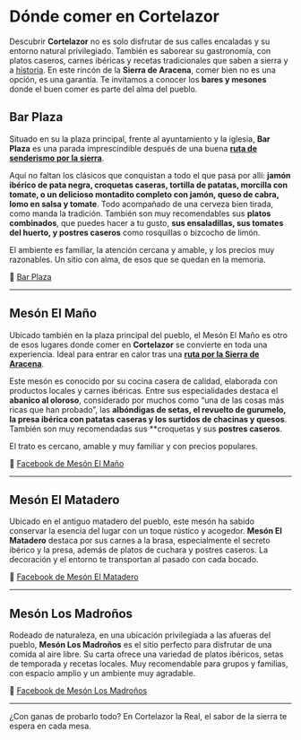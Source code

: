 ﻿# Dónde comer en Cortelazor

Descubrir **Cortelazor** no es solo disfrutar de sus calles encaladas y su entorno natural privilegiado. También es saborear su gastronomía, con platos caseros, carnes ibéricas y recetas tradicionales que saben a sierra y a [historia](/es/historia). En este rincón de la **Sierra de Aracena**, comer bien no es una opción, es una garantía. Te invitamos a conocer los **bares y mesones** donde el buen comer es parte del alma del pueblo.

## Bar Plaza

Situado en su la plaza principal, frente al ayuntamiento y la iglesia, **Bar Plaza** es una parada imprescindible después de una buena [**ruta de senderismo por la sierra**](/es/senderismo). 

Aquí no faltan los clásicos que conquistan a todo el que pasa por allí: **jamón ibérico de pata negra, croquetas caseras, tortilla de patatas, morcilla con tomate, o un delicioso montadito completo con jamón, queso de cabra, lomo en salsa y tomate**. Todo acompañado de una cerveza bien tirada, como manda la tradición. También son muy recomendables sus **platos combinados**, que puedes hacer a tu gusto, **sus ensaladillas, sus tomates del huerto, y postres caseros** como rosquillas o bizcocho de limón.

El ambiente es familiar, la atención cercana y amable, y los precios muy razonables. Un sitio con alma, de esos que se quedan en la memoria.

🔗 [Bar Plaza](https://barplazacortelazor.wordpress.com)

---

## Mesón El Maño

Ubicado también en la plaza principal del pueblo, el Mesón El Maño es otro de esos lugares donde comer en **Cortelazor** se convierte en toda una experiencia. Ideal para entrar en calor tras una [**ruta por la Sierra de Aracena**](/es/senderismo).

Este mesón es conocido por su cocina casera de calidad, elaborada con productos locales y carnes ibéricas. Entre sus especialidades destaca el **abanico al oloroso**, considerado por muchos como “una de las cosas más ricas que han probado”, las **albóndigas de setas, el revuelto de gurumelo, la presa ibérica con patatas caseras y los surtidos de chacinas y quesos**. También son muy recomendadas sus **croquetas y sus **postres caseros**.

El trato es cercano, amable y muy familiar y con precios populares.

🔗 [Facebook de Mesón El Maño](https://www.facebook.com/MESON-El-MA%C3%91O-719860541365299/)

---

## Mesón El Matadero

Ubicado en el antiguo matadero del pueblo, este mesón ha sabido conservar la esencia del lugar con un toque rústico y acogedor. **Mesón El Matadero** destaca por sus carnes a la brasa, especialmente el secreto ibérico y la presa, además de platos de cuchara y postres caseros. La decoración y el entorno te transportan al pasado con cada bocado.

🔗 [Facebook de Mesón El Matadero](https://www.facebook.com/elmataderocortelazor)

---

## Mesón Los Madroños

Rodeado de naturaleza, en una ubicación privilegiada a las afueras del pueblo, **Mesón Los Madroños** es el sitio perfecto para disfrutar de una comida al aire libre. Su carta ofrece una variedad de platos ibéricos, setas de temporada y recetas locales. Muy recomendable para grupos y familias, con espacio amplio y un ambiente muy agradable.

🔗 [Facebook de Mesón Los Madroños](https://www.facebook.com/mesonlosmadronos)

---

¿Con ganas de probarlo todo? En Cortelazor la Real, el sabor de la sierra te espera en cada mesa.
